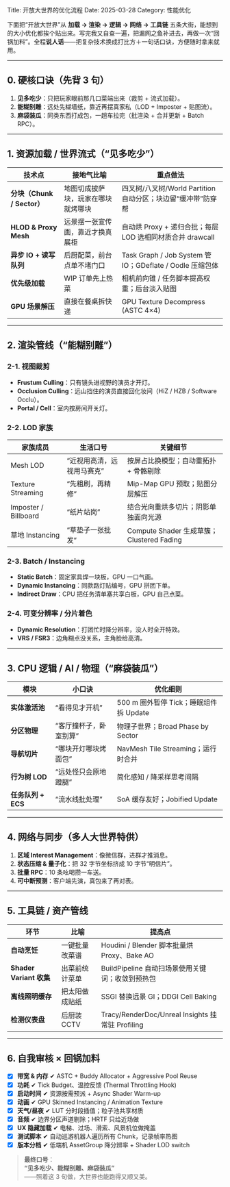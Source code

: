 Title: 开放大世界的优化流程
Date: 2025-03-28
Category: 性能优化

下面把“开放大世界”从 **加载 → 渲染 → 逻辑 → 网络 → 工具链** 五条大街，能想到的大小优化都挨个贴出来。写完我又自查一遍，把漏网之鱼补进去，再做一次“回锅加料”。全程**说人话**——把复杂技术换成打比方＋一句话口诀，方便随时拿来就用。

---

## 0. 硬核口诀（先背 3 句）

1. **见多吃少**：只把玩家眼前那几口菜端出来（裁剪 + 流式加载）。  
2. **能糊别雕**：远处先糊墙纸，靠近再摆真家私（LOD + Imposter + 贴图流）。  
3. **麻袋装瓜**：同类东西打成包，一趟车拉完（批渲染 + 合并更新 + Batch RPC）。

---

## 1. 资源加载 / 世界流式（“见多吃少”）

| 技术点 | 接地气比喻 | 重点做法 |
|--------|------------|----------|
| **分块（Chunk / Sector）** | 地图切成披萨块，玩家在哪块就烤哪块 | 四叉树/八叉树/World Partition 自动分区；块边留“缓冲带”防穿帮 |
| **HLOD & Proxy Mesh** | 远景摆一张宣传画，靠近才换真展柜 | 自动烘 Proxy + 递归合批；每层 LOD 选相同材质合并 drawcall |
| **异步 IO + 读写队列** | 后厨配菜，前台点单不堵门口 | Task Graph / Job System 管 IO；GDeflate / Oodle 压缩包体 |
| **优先级加载** | WIP 订单先上热菜 | 相机前向锥 / 任务脚本提高权重；后台淡入贴图 |
| **GPU 场景解压** | 直接在餐桌拆快递 | GPU Texture Decompress (ASTC 4×4) |

---

## 2. 渲染管线（“能糊别雕”）

### 2-1. 视图裁剪

- **Frustum Culling**：只有镜头进视野的演员才开灯。  
- **Occlusion Culling**：远山挡住的演员直接回化妆间（HiZ / HZB / Software Occlu）。  
- **Portal / Cell**：室内按房间开关灯。

### 2-2. LOD 家族

| 家族成员 | 生活口号 | 关键细节 |
|-----------|----------|----------|
| Mesh LOD | “近视用高清，远视用马赛克” | 按屏占比换模型；自动重拓扑 + 骨骼剔除 |
| Texture Streaming | “先粗刷，再精修” | Mip-Map GPU 预取；贴图分层解压 |
| Imposter / Billboard | “纸片站岗” | 结合光向重烘多切片；阴影单独面向光源 |
| 草地 Instancing | “草垫子一张批发” | Compute Shader 生成草簇；Clustered Fading |

### 2-3. Batch / Instancing

- **Static Batch**：固定家具焊一块板，GPU 一口气画。  
- **Dynamic Instancing**：同款路灯贴编号，GPU 拼团下单。  
- **Indirect Draw**：CPU 把任务清单塞共享白板，GPU 自己点菜。

### 2-4. 可变分辨率 / 分片着色

- **Dynamic Resolution**：打团忙时降分辨率，没人时全开特效。  
- **VRS / FSR3**：边角糊点没关系，主角脸给高清。

---

## 3. CPU 逻辑 / AI / 物理（“麻袋装瓜”）

| 模块 | 小口诀 | 优化细则 |
|------|--------|---------|
| **实体激活池** | “看得见才开机” | 500 m 圈外暂停 Tick；睡眠组件拆 Update |
| **分区物理** | “客厅撞杯子，卧室别算” | 物理子世界；Broad Phase by Sector |
| **导航切片** | “哪块开灯哪块烤面包” | NavMesh Tile Streaming；运行时合并 |
| **行为树 LOD** | “远处怪只会原地蹬腿” | 简化感知 / 降采样思考间隔 |
| **任务队列 + ECS** | “流水线批处理” | SoA 缓存友好；Jobified Update |

---

## 4. 网络与同步（多人大世界特供）

1. **区域 Interest Management**：像微信群，进群才推消息。  
2. **状态压缩 & 量子化**：把 32 字节坐标挤成 10 字节“明信片”。  
3. **批量 RPC**：10 条吆喝攒一车送。  
4. **可中断预测**：客户端先演，真包来了再对表。

---

## 5. 工具链 / 资产管线

| 环节 | 比喻 | 提高点 |
|------|------|--------|
| **自动烹饪** | 一键批量改菜谱 | Houdini / Blender 脚本批量烘 Proxy、Bake AO |
| **Shader Variant 收集** | 出菜前统计菜单 | BuildPipeline 自动扫场景使用关键词；收敛到预热包 |
| **离线照明缓存** | 把太阳做成贴纸 | SSGI 替换远景 GI；DDGI Cell Baking |
| **检测仪表盘** | 后厨装 CCTV | Tracy/RenderDoc/Unreal Insights 挂常驻 Profiling |

---

## 6. 自我审核 × 回锅加料

- [x] **带宽 & 内存** ✔ ASTC + Buddy Allocator + Aggressive Pool Reuse  
- [x] **功耗** ✔ Tick Budget、温控反馈 (Thermal Throttling Hook)  
- [x] **启动时间** ✔ 资源按需预派 + Async Shader Warm-up  
- [x] **动画** ✔ GPU Skinned Instancing / Animation Texture  
- [x] **天气/昼夜** ✔ LUT 分时段插值；粒子池共享材质  
- [x] **音频** ✔ 边界分区声道剔除；HRTF 只给近场做  
- [x] **UX 隐藏加载** ✔ 电梯、过场、滑索、风景机位做掩盖  
- [x] **测试脚本** ✔ 自动巡游机器人遍历所有 Chunk，记录帧率热图  
- [x] **版本分档** ✔ 低端机 AssetGroup 降分辨率 + Shader LOD switch

> **最终口号**：  
> **“见多吃少、能糊别雕、麻袋装瓜”**  
> ——照着这 3 句做，大世界也能跑得又顺又美。